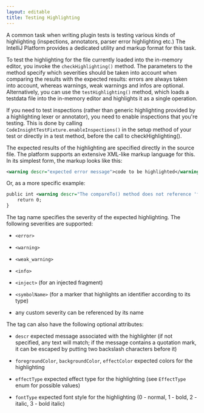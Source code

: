 ```yaml
---
layout: editable
title: Testing Highlighting
---
```


A common task when writing plugin tests is testing various kinds of highlighting (inspections, annotators, parser error highlighting etc.)
The IntelliJ Platform provides a dedicated utility and markup format for this task.

To test the highlighting for the file currently loaded into the in-memory editor, you invoke the ```checkHighlighting()``` method.
The parameters to the method specify which severities should be taken into account when comparing the results with the expected results: errors are always taken into account, whereas warnings, weak warnings and infos are optional.
Alternatively, you can use the ```testHighlighting()``` method, which loads a testdata file into the in-memory editor and highlights it as a single operation.

If you need to test inspections (rather than generic highlighting provided by a highlighting lexer or annotator), you need to enable inspections that you're testing.
This is done by calling ```CodeInsightTestFixture.enableInspections()``` in the setup method of your test or directly in a test method, before the call to checkHighlighting().

The expected results of the highlighting are specified directly in the source file.
The platform supports an extensive XML-like markup language for this. In its simplest form, the markup looks like this:

```xml
<warning descr="expected error message">code to be highlighted</warning>
```

Or, as a more specific example:

```xml
public int <warning descr="The compareTo() method does not reference 'foo' which is referenced from equals(); inconsistency may result">compareTo</warning>(Simple other) {
    return 0;
}
```

The tag name specifies the severity of the expected highlighting.
The following severities are supported:

*  ```<error>```

*  ```<warning>```

*  ```<weak_warning>```

*  ```<info>```

*  ```<inject>``` (for an injected fragment)

*  ```<symbolName>``` (for a marker that highlights an identifier according to its type)

*  any custom severity can be referenced by its name


The tag can also have the following optional attributes:

*  ```descr``` expected message associated with the highlighter (if not specified, any text will match; if the message contains a quotation mark, it can be escaped by putting two backslash characters before it)

*  ```foregroundColor```, ```backgroundColor```, ```effectColor``` expected colors for the highlighting

*  ```effectType``` expected effect type for the highlighting (see ```EffectType``` enum for possible values)

*  ```fontType``` expected font style for the highlighting (0 - normal, 1 - bold, 2 - italic, 3 - bold italic)
